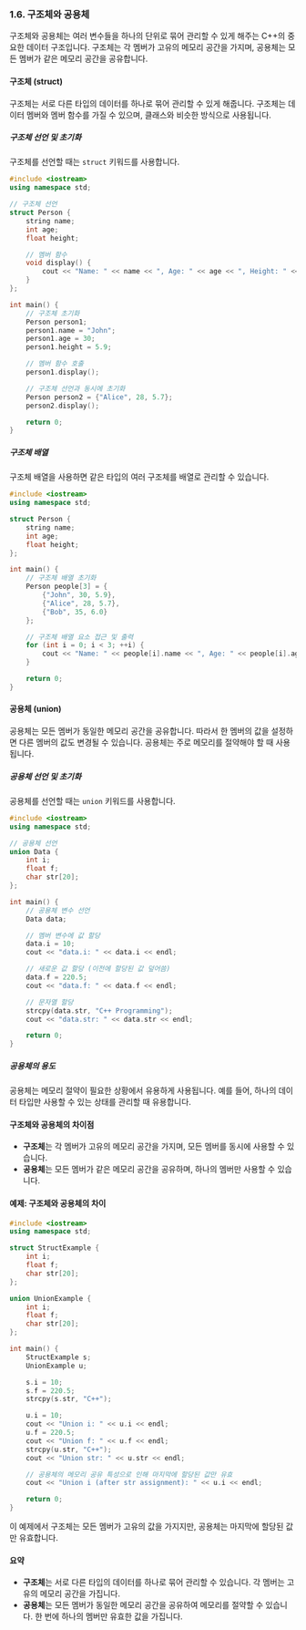 ### 1.6. 구조체와 공용체

구조체와 공용체는 여러 변수들을 하나의 단위로 묶어 관리할 수 있게 해주는 C++의 중요한 데이터 구조입니다. 구조체는 각 멤버가 고유의 메모리 공간을 가지며, 공용체는 모든 멤버가 같은 메모리 공간을 공유합니다.

#### 구조체 (struct)

구조체는 서로 다른 타입의 데이터를 하나로 묶어 관리할 수 있게 해줍니다. 구조체는 데이터 멤버와 멤버 함수를 가질 수 있으며, 클래스와 비슷한 방식으로 사용됩니다.

##### 구조체 선언 및 초기화
구조체를 선언할 때는 `struct` 키워드를 사용합니다.

```cpp
#include <iostream>
using namespace std;

// 구조체 선언
struct Person {
    string name;
    int age;
    float height;

    // 멤버 함수
    void display() {
        cout << "Name: " << name << ", Age: " << age << ", Height: " << height << endl;
    }
};

int main() {
    // 구조체 초기화
    Person person1;
    person1.name = "John";
    person1.age = 30;
    person1.height = 5.9;

    // 멤버 함수 호출
    person1.display();

    // 구조체 선언과 동시에 초기화
    Person person2 = {"Alice", 28, 5.7};
    person2.display();

    return 0;
}
```

##### 구조체 배열
구조체 배열을 사용하면 같은 타입의 여러 구조체를 배열로 관리할 수 있습니다.

```cpp
#include <iostream>
using namespace std;

struct Person {
    string name;
    int age;
    float height;
};

int main() {
    // 구조체 배열 초기화
    Person people[3] = {
        {"John", 30, 5.9},
        {"Alice", 28, 5.7},
        {"Bob", 35, 6.0}
    };

    // 구조체 배열 요소 접근 및 출력
    for (int i = 0; i < 3; ++i) {
        cout << "Name: " << people[i].name << ", Age: " << people[i].age << ", Height: " << people[i].height << endl;
    }

    return 0;
}
```

#### 공용체 (union)

공용체는 모든 멤버가 동일한 메모리 공간을 공유합니다. 따라서 한 멤버의 값을 설정하면 다른 멤버의 값도 변경될 수 있습니다. 공용체는 주로 메모리를 절약해야 할 때 사용됩니다.

##### 공용체 선언 및 초기화
공용체를 선언할 때는 `union` 키워드를 사용합니다.

```cpp
#include <iostream>
using namespace std;

// 공용체 선언
union Data {
    int i;
    float f;
    char str[20];
};

int main() {
    // 공용체 변수 선언
    Data data;

    // 멤버 변수에 값 할당
    data.i = 10;
    cout << "data.i: " << data.i << endl;

    // 새로운 값 할당 (이전에 할당된 값 덮어씀)
    data.f = 220.5;
    cout << "data.f: " << data.f << endl;

    // 문자열 할당
    strcpy(data.str, "C++ Programming");
    cout << "data.str: " << data.str << endl;

    return 0;
}
```

##### 공용체의 용도
공용체는 메모리 절약이 필요한 상황에서 유용하게 사용됩니다. 예를 들어, 하나의 데이터 타입만 사용할 수 있는 상태를 관리할 때 유용합니다.

#### 구조체와 공용체의 차이점

- **구조체**는 각 멤버가 고유의 메모리 공간을 가지며, 모든 멤버를 동시에 사용할 수 있습니다.
- **공용체**는 모든 멤버가 같은 메모리 공간을 공유하며, 하나의 멤버만 사용할 수 있습니다.

#### 예제: 구조체와 공용체의 차이

```cpp
#include <iostream>
using namespace std;

struct StructExample {
    int i;
    float f;
    char str[20];
};

union UnionExample {
    int i;
    float f;
    char str[20];
};

int main() {
    StructExample s;
    UnionExample u;

    s.i = 10;
    s.f = 220.5;
    strcpy(s.str, "C++");

    u.i = 10;
    cout << "Union i: " << u.i << endl;
    u.f = 220.5;
    cout << "Union f: " << u.f << endl;
    strcpy(u.str, "C++");
    cout << "Union str: " << u.str << endl;

    // 공용체의 메모리 공유 특성으로 인해 마지막에 할당된 값만 유효
    cout << "Union i (after str assignment): " << u.i << endl;

    return 0;
}
```

이 예제에서 구조체는 모든 멤버가 고유의 값을 가지지만, 공용체는 마지막에 할당된 값만 유효합니다.

#### 요약
- **구조체**는 서로 다른 타입의 데이터를 하나로 묶어 관리할 수 있습니다. 각 멤버는 고유의 메모리 공간을 가집니다.
- **공용체**는 모든 멤버가 동일한 메모리 공간을 공유하여 메모리를 절약할 수 있습니다. 한 번에 하나의 멤버만 유효한 값을 가집니다.
